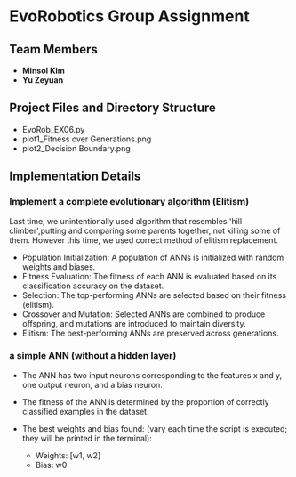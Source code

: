 # EvoRobotics Group Assignment

## Team Members
- **Minsol Kim**
- **Yu Zeyuan**

## Project Files and Directory Structure
- EvoRob_EX06.py
- plot1_Fitness over Generations.png
- plot2_Decision Boundary.png

## Implementation Details
### Implement a complete evolutionary algorithm (Elitism)

Last time, we unintentionally used algorithm that resembles 'hill climber',putting and comparing some parents together, not killing some of them. However this time, we used correct method of elitism replacement.

- Population Initialization: A population of ANNs is initialized with random weights and biases.
- Fitness Evaluation: The fitness of each ANN is evaluated based on its classification accuracy on the dataset.
- Selection: The top-performing ANNs are selected based on their fitness (elitism).
- Crossover and Mutation: Selected ANNs are combined to produce offspring, and mutations are introduced to maintain diversity.
- Elitism: The best-performing ANNs are preserved across generations.

### a simple ANN (without a hidden layer)

- The ANN has two input neurons corresponding to the features x and y, one output neuron, and a bias neuron.
- The fitness of the ANN is determined by the proportion of correctly classified examples in the dataset.

- The best weights and bias found:
(vary each time the script is executed; they will be printed in the terminal):
    - Weights: [w1, w2]
    - Bias: w0


